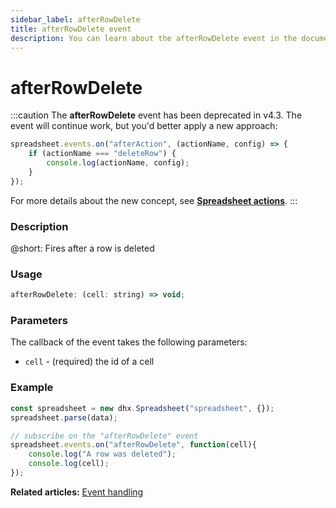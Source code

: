 ```yaml
---
sidebar_label: afterRowDelete
title: afterRowDelete event
description: You can learn about the afterRowDelete event in the documentation of the DHTMLX JavaScript Spreadsheet library. Browse developer guides and API reference, try out code examples and live demos, and download a free 30-day evaluation version of DHTMLX Spreadsheet.
---
```


# afterRowDelete

:::caution
The **afterRowDelete** event has been deprecated in v4.3. The event will continue work, but you'd better apply a new approach:

~~~js
spreadsheet.events.on("afterAction", (actionName, config) => {
    if (actionName === "deleteRow") {
        console.log(actionName, config);
    }
});
~~~

For more details about the new concept, see **[Spreadsheet actions](api/overview/actions_overview.md)**. 
:::

### Description

@short: Fires after a row is deleted

### Usage

~~~jsx
afterRowDelete: (cell: string) => void;
~~~

### Parameters

The callback of the event takes the following parameters:

- `cell` - (required) the id of a cell

### Example

~~~jsx {5-8}
const spreadsheet = new dhx.Spreadsheet("spreadsheet", {});
spreadsheet.parse(data);

// subscribe on the "afterRowDelete" event
spreadsheet.events.on("afterRowDelete", function(cell){
	console.log("A row was deleted");
	console.log(cell);
});
~~~

**Related articles:** [Event handling](handling_events.md)